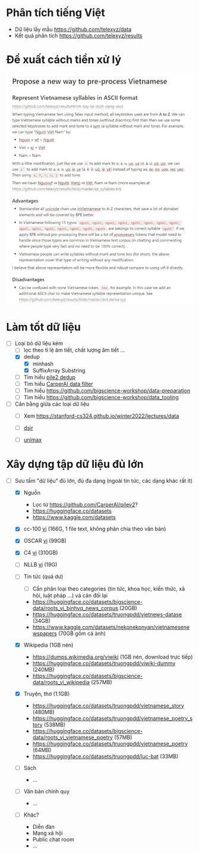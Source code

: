 # Phân tích tiếng Việt
- Dữ liệu lấy mẫu https://github.com/telexyz/data
- Kết quả phân tích https://github.com/telexyz/results

# Đề xuất cách tiền xử lý
![](docs/files/vi-pre-processing.png)

# Làm tốt dữ liệu
  - [ ] Loại bỏ dữ liệu kém
    - [ ] lọc theo tỉ lệ âm tiết, chất lượng âm tiết ...
    - [x] dedup
      - [x] minhash
      - [x] SuffixArray Substring
    - [ ] Tìm hiểu [pile2 dedup](https://github.com/CarperAI/pilev2/tree/main/pile/processing/dedup)
    - [ ] Tìm hiểu [CarperAI data filter](https://github.com/CarperAI/squeakily)
    - [ ] Tìm hiểu https://github.com/bigscience-workshop/data-preparation
    - [ ] Tìm hiểu https://github.com/bigscience-workshop/data_tooling

  - [ ] Cân bằng giữa các loại dữ liệu
    - [ ] Xem https://stanford-cs324.github.io/winter2022/lectures/data
    - [ ] [dsir](https://github.com/p-lambda/dsir)
    - [ ] [unimax](./docs/unimax.md)


# Xây dựng tập dữ liệu đủ lớn

- [ ] Sưu tầm "dữ liệu" đủ lớn, đủ đa dạng (ngoài tin tức, các dạng khác rất ít)
  - [x] Nguồn
    - Lọc từ https://github.com/CarperAI/pilev2?
    - https://huggingface.co/datasets
    - https://www.kaggle.com/datasets

  - [x] cc-100 [vi](https://data.statmt.org/cc-100/vi.txt.xz) (166G, 1 file text, không phân chia theo văn bản)
  - [x] OSCAR [vi](https://huggingface.co/datasets/oscar-corpus/OSCAR-2201/tree/main/compressed/vi_meta) (99GB)
  - [x] C4 [vi](https://huggingface.co/datasets/allenai/c4/tree/main/multilingual) (310GB)
  - [ ] NLLB [vi](https://huggingface.co/datasets/allenai/nllb) (19G)

  - [ ] Tin tức (quá dư)
    - [ ] Cần phân loại theo categories (tin tức, khoa học, kiến thức, xã hội, luật pháp ...) và cân đối lại
    - https://huggingface.co/datasets/bigscience-data/roots_vi_binhvq_news_corpus (20GB)
    - https://huggingface.co/datasets/truongpdd/vietnews-datase (34GB)
    - https://www.kaggle.com/datasets/nekonekonyan/vietnamesenewspapers (70GB gồm cả ảnh)

  - [x] Wikipedia (1GB nén)
    - https://dumps.wikimedia.org/viwiki (1GB nén, download trực tiếp)
    - https://huggingface.co/datasets/truongpdd/viwiki-dummy (240MB)
    - https://huggingface.co/datasets/bigscience-data/roots_vi_wikipedia (257MB)

  - [x] Truyện, thơ (1.1GB)
    - https://huggingface.co/datasets/truongpdd/vietnamese_story (480MB)
    - https://huggingface.co/datasets/truongpdd/vietnamese_poetry_story (538MB)
    - https://huggingface.co/datasets/bigscience-data/roots_vi_vietnamese_poetry (57MB)
    - https://huggingface.co/datasets/truongpdd/vietnamese_poetry (64MB)
    - https://huggingface.co/datasets/truongpdd/luc-bat (33MB)

  - [ ] Sách
    - ...

  - [ ] Văn bản chính quy
    - ...

  - [ ] Khác?
    - Diễn đàn
    - Mạng xã hội
    - Public chat room
    - ...

